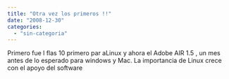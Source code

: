 ```yaml
---
title: "Otra vez los primeros !!"
date: "2008-12-30"
categories: 
  - "sin-categoria"
---
```


Primero fue l flas 10 primero par aLinux y ahora el Adobe AIR 1.5 , un mes antes de lo esperado para windows y Mac. La importancia de Linux crece con el apoyo del software
